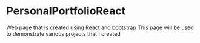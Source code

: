 # PersonalPortfolioReact

Web page that is created using React and bootstrap 
This page will be used to demonstrate various projects that I created
